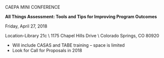 CAEPA MINI CONFERENCE

**All Things Assessment: Tools and Tips for Improving Program Outcomes**

Friday, April 27, 2018

Location-Library 21c \\
1175 Chapel Hills Drive \\
Colorado Springs, CO 80920

  * Will include CASAS and TABE training – space is limited
  * Look for Call for Proposals in 2018
